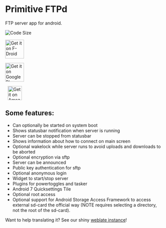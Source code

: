 # Primitive FTPd

FTP server app for android.

<!--
[![Build Status](https://travis-ci.org/wolpi/prim-ftpd.png)](https://travis-ci.org/wolpi/prim-ftpd)
-->
![Code Size](https://img.shields.io/github/languages/code-size/wolpi/prim-ftpd.svg?style=popout)

[<img alt="Get it on F-Droid" height="60" src="https://f-droid.org/badge/get-it-on.png" />](https://f-droid.org/app/org.primftpd)

[<img alt="Get it on Google Play" height="60" src="https://play.google.com/intl/en_us/badges/images/generic/en_badge_web_generic.png" />](https://play.google.com/store/apps/details?id=org.primftpd)

[<img alt="Get it on Amazon" height="45" style="margin-left: 8px;" src="https://images-na.ssl-images-amazon.com/images/G/01/AmazonMobileApps/amazon-apps-store-us-black.png" />](http://www.amazon.com/wolpi-primitive-FTPd/dp/B00KERCPNY/ref=sr_1_1)


## Some features:
* Can optionally be started on system boot
* Shows statusbar notification when server is running
* Server can be stopped from statusbar
* Shows information about how to connect on main screen
* Optional wakelock while server runs to avoid uploads and downloads to be aborted
* Optional encryption via sftp
* Server can be announced
* Public key authentication for sftp
* Optional anonymous login
* Widget to start/stop server
* Plugins for powertoggles and tasker
* Android 7 Quicksettings Tile
* Optional root access
* Optional support for Android Storage Access Framework to access external sd-card the official way (NOTE requires selecting a directory, not the root of the sd-card).


Want to help translating it? See our shiny [weblate instance](https://pftpd.rocks/projects/pftpd/pftpd/)!
